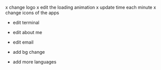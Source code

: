 x change logo
x edit the loading animation
x update time each minute
x change icons of the apps
- edit terminal
- edit about me
- edit email

- add bg change
- add more languages
